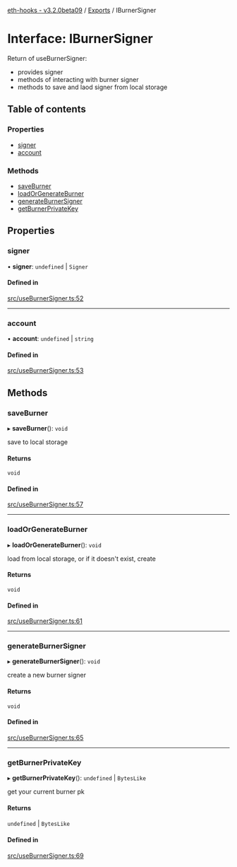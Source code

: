 [eth-hooks - v3.2.0beta09](../README.md) / [Exports](../modules.md) / IBurnerSigner

# Interface: IBurnerSigner

Return of useBurnerSigner:
- provides signer
- methods of interacting with burner signer
- methods to save and laod signer from local storage

## Table of contents

### Properties

- [signer](IBurnerSigner.md#signer)
- [account](IBurnerSigner.md#account)

### Methods

- [saveBurner](IBurnerSigner.md#saveburner)
- [loadOrGenerateBurner](IBurnerSigner.md#loadorgenerateburner)
- [generateBurnerSigner](IBurnerSigner.md#generateburnersigner)
- [getBurnerPrivateKey](IBurnerSigner.md#getburnerprivatekey)

## Properties

### signer

• **signer**: `undefined` \| `Signer`

#### Defined in

[src/useBurnerSigner.ts:52](https://github.com/scaffold-eth/eth-hooks/blob/23917e9/src/useBurnerSigner.ts#L52)

___

### account

• **account**: `undefined` \| `string`

#### Defined in

[src/useBurnerSigner.ts:53](https://github.com/scaffold-eth/eth-hooks/blob/23917e9/src/useBurnerSigner.ts#L53)

## Methods

### saveBurner

▸ **saveBurner**(): `void`

save to local storage

#### Returns

`void`

#### Defined in

[src/useBurnerSigner.ts:57](https://github.com/scaffold-eth/eth-hooks/blob/23917e9/src/useBurnerSigner.ts#L57)

___

### loadOrGenerateBurner

▸ **loadOrGenerateBurner**(): `void`

load from local storage, or if it doesn't exist, create

#### Returns

`void`

#### Defined in

[src/useBurnerSigner.ts:61](https://github.com/scaffold-eth/eth-hooks/blob/23917e9/src/useBurnerSigner.ts#L61)

___

### generateBurnerSigner

▸ **generateBurnerSigner**(): `void`

create a new burner signer

#### Returns

`void`

#### Defined in

[src/useBurnerSigner.ts:65](https://github.com/scaffold-eth/eth-hooks/blob/23917e9/src/useBurnerSigner.ts#L65)

___

### getBurnerPrivateKey

▸ **getBurnerPrivateKey**(): `undefined` \| `BytesLike`

get your current burner pk

#### Returns

`undefined` \| `BytesLike`

#### Defined in

[src/useBurnerSigner.ts:69](https://github.com/scaffold-eth/eth-hooks/blob/23917e9/src/useBurnerSigner.ts#L69)
